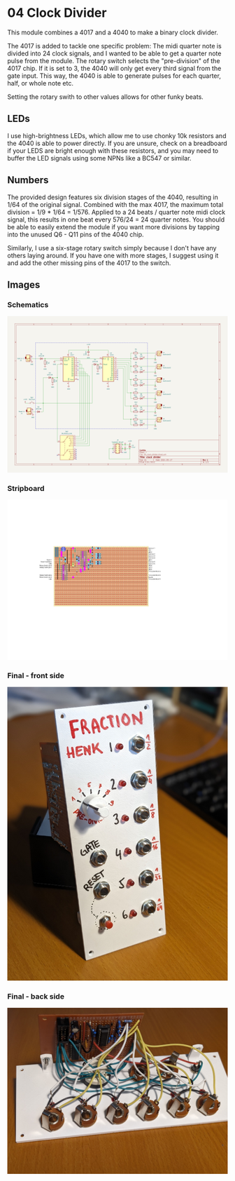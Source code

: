 # 04 Clock Divider

This module combines a 4017 and a 4040 to make a binary clock divider.

The 4017 is added to tackle one specific problem: The midi quarter note is divided into 
24 clock signals, and I wanted to be able to get a quarter note pulse from the module.
The rotary switch selects the "pre-division" of the 4017 chip. If it is set to 3, the 4040 will only get every third signal from the gate input.
This way, the 4040 is able to generate pulses for each quarter, half, or whole note etc. 

Setting the rotary swith to other values allows for other funky beats.

## LEDs
I use high-brightness LEDs, which allow me to use chonky 10k resistors and the 4040 is able to power directly.
If you are unsure, check on a breadboard if your LEDS are bright enough with these resistors, and you may need to buffer the LED signals using some NPNs like a BC547 or similar.

## Numbers
The provided design features six division stages of the 4040, resulting in 1/64 of the original signal. 
Combined with the max 4017, the maximum total division = 1/9 * 1/64 = 1/576. 
Applied to a 24 beats / quarter note midi clock signal, this results in one beat every 576/24 = 24 quarter notes.
You should be able to easily extend the module if you want more divisions by tapping into the unused Q6 - Q11 pins of the 4040 chip.

Similarly, I use a six-stage rotary switch simply because I don't have any others laying around. 
If you have one with more stages, I suggest using it and add the other missing pins of the 4017 to the switch.

## Images

### Schematics

![schematics](schematics/04_clock_divider_schematics.png)

### Stripboard 

![stripboard](stripboard/04_clock_divider_stripboard.png)

### Final - front side

![front](final_front.png)

### Final - back side

![back](final_back.png)
